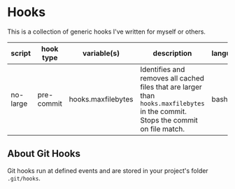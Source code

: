 # Hooks

This is a collection of generic hooks I've written for myself or others.

| script | hook type | variable(s) | description | language |
|--|--|--|--|--|
| no-large | pre-commit | hooks.maxfilebytes | Identifies and removes all cached files that are larger than `hooks.maxfilebytes` in the commit. Stops the commit on file match. | bash |

## About Git Hooks

Git hooks run at defined events and are stored in your project's folder `.git/hooks`.
